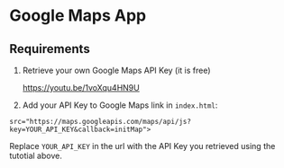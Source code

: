 # Google Maps App

## Requirements

1. Retrieve your own Google Maps API Key (it is free)

    https://youtu.be/1voXqu4HN9U

2. Add your API Key to Google Maps link in `index.html`:
````
src="https://maps.googleapis.com/maps/api/js?key=YOUR_API_KEY&callback=initMap">
````
Replace `YOUR_API_KEY` in the url with the API Key you retrieved using the tutotial above.
